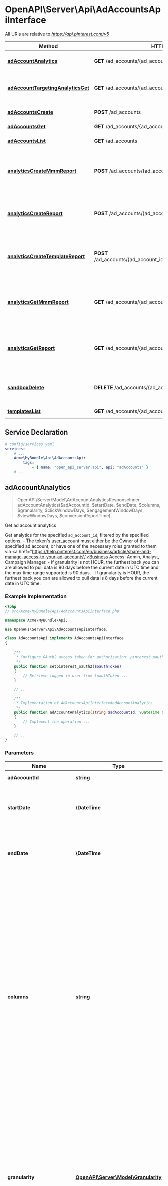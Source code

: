 # OpenAPI\Server\Api\AdAccountsApiInterface

All URIs are relative to *https://api.pinterest.com/v5*

Method | HTTP request | Description
------------- | ------------- | -------------
[**adAccountAnalytics**](AdAccountsApiInterface.md#adAccountAnalytics) | **GET** /ad_accounts/{ad_account_id}/analytics | Get ad account analytics
[**adAccountTargetingAnalyticsGet**](AdAccountsApiInterface.md#adAccountTargetingAnalyticsGet) | **GET** /ad_accounts/{ad_account_id}/targeting_analytics | Get targeting analytics for an ad account
[**adAccountsCreate**](AdAccountsApiInterface.md#adAccountsCreate) | **POST** /ad_accounts | Create ad account
[**adAccountsGet**](AdAccountsApiInterface.md#adAccountsGet) | **GET** /ad_accounts/{ad_account_id} | Get ad account
[**adAccountsList**](AdAccountsApiInterface.md#adAccountsList) | **GET** /ad_accounts | List ad accounts
[**analyticsCreateMmmReport**](AdAccountsApiInterface.md#analyticsCreateMmmReport) | **POST** /ad_accounts/{ad_account_id}/mmm_reports | Create a request for a Marketing Mix Modeling (MMM) report
[**analyticsCreateReport**](AdAccountsApiInterface.md#analyticsCreateReport) | **POST** /ad_accounts/{ad_account_id}/reports | Create async request for an account analytics report
[**analyticsCreateTemplateReport**](AdAccountsApiInterface.md#analyticsCreateTemplateReport) | **POST** /ad_accounts/{ad_account_id}/templates/{template_id}/reports | Create async request for an analytics report using a template
[**analyticsGetMmmReport**](AdAccountsApiInterface.md#analyticsGetMmmReport) | **GET** /ad_accounts/{ad_account_id}/mmm_reports | Get advertiser Marketing Mix Modeling (MMM) report.
[**analyticsGetReport**](AdAccountsApiInterface.md#analyticsGetReport) | **GET** /ad_accounts/{ad_account_id}/reports | Get the account analytics report created by the async call
[**sandboxDelete**](AdAccountsApiInterface.md#sandboxDelete) | **DELETE** /ad_accounts/{ad_account_id}/sandbox | Delete ads data for ad account in API Sandbox
[**templatesList**](AdAccountsApiInterface.md#templatesList) | **GET** /ad_accounts/{ad_account_id}/templates | List templates


## Service Declaration
```yaml
# config/services.yaml
services:
    # ...
    Acme\MyBundle\Api\AdAccountsApi:
        tags:
            - { name: "open_api_server.api", api: "adAccounts" }
    # ...
```

## **adAccountAnalytics**
> OpenAPI\Server\Model\AdAccountAnalyticsResponseInner adAccountAnalytics($adAccountId, $startDate, $endDate, $columns, $granularity, $clickWindowDays, $engagementWindowDays, $viewWindowDays, $conversionReportTime)

Get ad account analytics

Get analytics for the specified <code>ad_account_id</code>, filtered by the specified options. - The token's user_account must either be the Owner of the specified ad account, or have one of the necessary roles granted to them via <a href=\"https://help.pinterest.com/en/business/article/share-and-manage-access-to-your-ad-accounts\">Business Access</a>: Admin, Analyst, Campaign Manager. - If granularity is not HOUR, the furthest back you can are allowed to pull data is 90 days before the current date in UTC time and the max time range supported is 90 days. - If granularity is HOUR, the furthest back you can are allowed to pull data is 8 days before the current date in UTC time.

### Example Implementation
```php
<?php
// src/Acme/MyBundle/Api/AdAccountsApiInterface.php

namespace Acme\MyBundle\Api;

use OpenAPI\Server\Api\AdAccountsApiInterface;

class AdAccountsApi implements AdAccountsApiInterface
{

    /**
     * Configure OAuth2 access token for authorization: pinterest_oauth2
     */
    public function setpinterest_oauth2($oauthToken)
    {
        // Retrieve logged in user from $oauthToken ...
    }

    // ...

    /**
     * Implementation of AdAccountsApiInterface#adAccountAnalytics
     */
    public function adAccountAnalytics(string $adAccountId, \DateTime $startDate, \DateTime $endDate, array $columns, Granularity $granularity, int $clickWindowDays, int $engagementWindowDays, int $viewWindowDays, string $conversionReportTime, int &$responseCode, array &$responseHeaders): array|object|null
    {
        // Implement the operation ...
    }

    // ...
}
```

### Parameters

Name | Type | Description  | Notes
------------- | ------------- | ------------- | -------------
 **adAccountId** | **string**| Unique identifier of an ad account. |
 **startDate** | **\DateTime**| Metric report start date (UTC). Format: YYYY-MM-DD. Cannot be more than 90 days back from today. |
 **endDate** | **\DateTime**| Metric report end date (UTC). Format: YYYY-MM-DD. Cannot be more than 90 days past start_date. |
 **columns** | [**string**](../Model/string.md)| Columns to retrieve, encoded as a comma-separated string. **NOTE**: Any metrics defined as MICRO_DOLLARS returns a value based on the advertiser profile&#39;s currency field. For USD,($1/1,000,000, or $0.000001 - one one-ten-thousandth of a cent). it&#39;s microdollars. Otherwise, it&#39;s in microunits of the advertiser&#39;s currency.&lt;br/&gt;For example, if the advertiser&#39;s currency is GBP (British pound sterling), all MICRO_DOLLARS fields will be in GBP microunits (1/1,000,000 British pound).&lt;br/&gt;If a column has no value, it may not be returned |
 **granularity** | [**OpenAPI\Server\Model\Granularity**](../Model/.md)| TOTAL - metrics are aggregated over the specified date range.&lt;br&gt; DAY - metrics are broken down daily.&lt;br&gt; HOUR - metrics are broken down hourly.&lt;br&gt;WEEKLY - metrics are broken down weekly.&lt;br&gt;MONTHLY - metrics are broken down monthly |
 **clickWindowDays** | **int**| Number of days to use as the conversion attribution window for a pin click action. Applies to Pinterest Tag conversion metrics. Prior conversion tags use their defined attribution windows. If not specified, defaults to &#x60;30&#x60; days. | [optional] [default to 30]
 **engagementWindowDays** | **int**| Number of days to use as the conversion attribution window for an engagement action. Engagements include saves, closeups, link clicks, and carousel card swipes. Applies to Pinterest Tag conversion metrics. Prior conversion tags use their defined attribution windows. If not specified, defaults to &#x60;30&#x60; days. | [optional] [default to 30]
 **viewWindowDays** | **int**| Number of days to use as the conversion attribution window for a view action. Applies to Pinterest Tag conversion metrics. Prior conversion tags use their defined attribution windows. If not specified, defaults to &#x60;1&#x60; day. | [optional] [default to 1]
 **conversionReportTime** | **string**| The date by which the conversion metrics returned from this endpoint will be reported. There are two dates associated with a conversion event: the date that the user interacted with the ad, and the date that the user completed a conversion event. | [optional] [default to &#39;TIME_OF_AD_ACTION&#39;]

### Return type

[**OpenAPI\Server\Model\AdAccountAnalyticsResponseInner**](../Model/AdAccountAnalyticsResponseInner.md)

### Authorization

[pinterest_oauth2](../../README.md#pinterest_oauth2)

### HTTP request headers

 - **Content-Type**: Not defined
 - **Accept**: application/json

[[Back to top]](#) [[Back to API list]](../../README.md#documentation-for-api-endpoints) [[Back to Model list]](../../README.md#documentation-for-models) [[Back to README]](../../README.md)

## **adAccountTargetingAnalyticsGet**
> OpenAPI\Server\Model\MetricsResponse adAccountTargetingAnalyticsGet($adAccountId, $startDate, $endDate, $targetingTypes, $columns, $granularity, $clickWindowDays, $engagementWindowDays, $viewWindowDays, $conversionReportTime, $attributionTypes)

Get targeting analytics for an ad account

Get targeting analytics for an ad account. For the requested account and metrics, the response will include the requested metric information (e.g. SPEND_IN_DOLLAR) for the requested target type (e.g. \"age_bucket\") for applicable values (e.g. \"45-49\"). <p/> - The token's user_account must either be the Owner of the specified ad account, or have one of the necessary roles granted to them via <a href=\"https://help.pinterest.com/en/business/article/share-and-manage-access-to-your-ad-accounts\">Business Access</a>: Admin, Analyst, Campaign Manager. - If granularity is not HOUR, the furthest back you can are allowed to pull data is 90 days before the current date in UTC time and the max time range supported is 90 days. - If granularity is HOUR, the furthest back you can are allowed to pull data is 8 days before the current date in UTC time and the max time range supported is 3 days.

### Example Implementation
```php
<?php
// src/Acme/MyBundle/Api/AdAccountsApiInterface.php

namespace Acme\MyBundle\Api;

use OpenAPI\Server\Api\AdAccountsApiInterface;

class AdAccountsApi implements AdAccountsApiInterface
{

    /**
     * Configure OAuth2 access token for authorization: pinterest_oauth2
     */
    public function setpinterest_oauth2($oauthToken)
    {
        // Retrieve logged in user from $oauthToken ...
    }

    // ...

    /**
     * Implementation of AdAccountsApiInterface#adAccountTargetingAnalyticsGet
     */
    public function adAccountTargetingAnalyticsGet(string $adAccountId, \DateTime $startDate, \DateTime $endDate, array $targetingTypes, array $columns, Granularity $granularity, int $clickWindowDays, int $engagementWindowDays, int $viewWindowDays, string $conversionReportTime, ?ConversionReportAttributionType $attributionTypes, int &$responseCode, array &$responseHeaders): array|object|null
    {
        // Implement the operation ...
    }

    // ...
}
```

### Parameters

Name | Type | Description  | Notes
------------- | ------------- | ------------- | -------------
 **adAccountId** | **string**| Unique identifier of an ad account. |
 **startDate** | **\DateTime**| Metric report start date (UTC). Format: YYYY-MM-DD. Cannot be more than 90 days back from today. |
 **endDate** | **\DateTime**| Metric report end date (UTC). Format: YYYY-MM-DD. Cannot be more than 90 days past start_date. |
 **targetingTypes** | [**OpenAPI\Server\Model\AdsAnalyticsTargetingType**](../Model/OpenAPI\Server\Model\AdsAnalyticsTargetingType.md)| Targeting type breakdowns for the report. The reporting per targeting type &lt;br&gt; is independent from each other. [\&quot;AGE_BUCKET_AND_GENDER\&quot;] is in BETA and not yet available to all users. |
 **columns** | [**string**](../Model/string.md)| Columns to retrieve, encoded as a comma-separated string. **NOTE**: Any metrics defined as MICRO_DOLLARS returns a value based on the advertiser profile&#39;s currency field. For USD,($1/1,000,000, or $0.000001 - one one-ten-thousandth of a cent). it&#39;s microdollars. Otherwise, it&#39;s in microunits of the advertiser&#39;s currency.&lt;br/&gt;For example, if the advertiser&#39;s currency is GBP (British pound sterling), all MICRO_DOLLARS fields will be in GBP microunits (1/1,000,000 British pound).&lt;br/&gt;If a column has no value, it may not be returned |
 **granularity** | [**OpenAPI\Server\Model\Granularity**](../Model/.md)| TOTAL - metrics are aggregated over the specified date range.&lt;br&gt; DAY - metrics are broken down daily.&lt;br&gt; HOUR - metrics are broken down hourly.&lt;br&gt;WEEKLY - metrics are broken down weekly.&lt;br&gt;MONTHLY - metrics are broken down monthly |
 **clickWindowDays** | **int**| Number of days to use as the conversion attribution window for a pin click action. Applies to Pinterest Tag conversion metrics. Prior conversion tags use their defined attribution windows. If not specified, defaults to &#x60;30&#x60; days. | [optional] [default to 30]
 **engagementWindowDays** | **int**| Number of days to use as the conversion attribution window for an engagement action. Engagements include saves, closeups, link clicks, and carousel card swipes. Applies to Pinterest Tag conversion metrics. Prior conversion tags use their defined attribution windows. If not specified, defaults to &#x60;30&#x60; days. | [optional] [default to 30]
 **viewWindowDays** | **int**| Number of days to use as the conversion attribution window for a view action. Applies to Pinterest Tag conversion metrics. Prior conversion tags use their defined attribution windows. If not specified, defaults to &#x60;1&#x60; day. | [optional] [default to 1]
 **conversionReportTime** | **string**| The date by which the conversion metrics returned from this endpoint will be reported. There are two dates associated with a conversion event: the date that the user interacted with the ad, and the date that the user completed a conversion event. | [optional] [default to &#39;TIME_OF_AD_ACTION&#39;]
 **attributionTypes** | [**OpenAPI\Server\Model\ConversionReportAttributionType**](../Model/.md)| List of types of attribution for the conversion report | [optional]

### Return type

[**OpenAPI\Server\Model\MetricsResponse**](../Model/MetricsResponse.md)

### Authorization

[pinterest_oauth2](../../README.md#pinterest_oauth2)

### HTTP request headers

 - **Content-Type**: Not defined
 - **Accept**: application/json

[[Back to top]](#) [[Back to API list]](../../README.md#documentation-for-api-endpoints) [[Back to Model list]](../../README.md#documentation-for-models) [[Back to README]](../../README.md)

## **adAccountsCreate**
> OpenAPI\Server\Model\AdAccount adAccountsCreate($adAccountCreateRequest)

Create ad account

Create a new ad account. Different ad accounts can support different currencies, payment methods, etc. An ad account is needed to create campaigns, ad groups, and ads; other accounts (your employees or partners) can be assigned business access and appropriate roles to access an ad account. <p/> You can set up up to 50 ad accounts per user. (The user must have a business account to create an ad account.) <p/> For more, see <a class=\"reference external\" href=\"https://help.pinterest.com/en/business/article/create-an-advertiser-account\">Create an advertiser account</a>.

### Example Implementation
```php
<?php
// src/Acme/MyBundle/Api/AdAccountsApiInterface.php

namespace Acme\MyBundle\Api;

use OpenAPI\Server\Api\AdAccountsApiInterface;

class AdAccountsApi implements AdAccountsApiInterface
{

    /**
     * Configure OAuth2 access token for authorization: pinterest_oauth2
     */
    public function setpinterest_oauth2($oauthToken)
    {
        // Retrieve logged in user from $oauthToken ...
    }

    // ...

    /**
     * Implementation of AdAccountsApiInterface#adAccountsCreate
     */
    public function adAccountsCreate(AdAccountCreateRequest $adAccountCreateRequest, int &$responseCode, array &$responseHeaders): array|object|null
    {
        // Implement the operation ...
    }

    // ...
}
```

### Parameters

Name | Type | Description  | Notes
------------- | ------------- | ------------- | -------------
 **adAccountCreateRequest** | [**OpenAPI\Server\Model\AdAccountCreateRequest**](../Model/AdAccountCreateRequest.md)| Ad account to create. |

### Return type

[**OpenAPI\Server\Model\AdAccount**](../Model/AdAccount.md)

### Authorization

[pinterest_oauth2](../../README.md#pinterest_oauth2)

### HTTP request headers

 - **Content-Type**: application/json
 - **Accept**: application/json

[[Back to top]](#) [[Back to API list]](../../README.md#documentation-for-api-endpoints) [[Back to Model list]](../../README.md#documentation-for-models) [[Back to README]](../../README.md)

## **adAccountsGet**
> OpenAPI\Server\Model\AdAccount adAccountsGet($adAccountId)

Get ad account

Get an ad account

### Example Implementation
```php
<?php
// src/Acme/MyBundle/Api/AdAccountsApiInterface.php

namespace Acme\MyBundle\Api;

use OpenAPI\Server\Api\AdAccountsApiInterface;

class AdAccountsApi implements AdAccountsApiInterface
{

    /**
     * Configure OAuth2 access token for authorization: pinterest_oauth2
     */
    public function setpinterest_oauth2($oauthToken)
    {
        // Retrieve logged in user from $oauthToken ...
    }

    // ...

    /**
     * Implementation of AdAccountsApiInterface#adAccountsGet
     */
    public function adAccountsGet(string $adAccountId, int &$responseCode, array &$responseHeaders): array|object|null
    {
        // Implement the operation ...
    }

    // ...
}
```

### Parameters

Name | Type | Description  | Notes
------------- | ------------- | ------------- | -------------
 **adAccountId** | **string**| Unique identifier of an ad account. |

### Return type

[**OpenAPI\Server\Model\AdAccount**](../Model/AdAccount.md)

### Authorization

[pinterest_oauth2](../../README.md#pinterest_oauth2)

### HTTP request headers

 - **Content-Type**: Not defined
 - **Accept**: application/json

[[Back to top]](#) [[Back to API list]](../../README.md#documentation-for-api-endpoints) [[Back to Model list]](../../README.md#documentation-for-models) [[Back to README]](../../README.md)

## **adAccountsList**
> OpenAPI\Server\Model\AdAccountsList200Response adAccountsList($bookmark, $pageSize, $includeSharedAccounts)

List ad accounts

Get a list of the ad_accounts that the \"operation user_account\" has access to. - This includes ad_accounts they own and ad_accounts that are owned by others who have granted them <a href=\"https://help.pinterest.com/en/business/article/share-and-manage-access-to-your-ad-accounts\">Business Access</a>.

### Example Implementation
```php
<?php
// src/Acme/MyBundle/Api/AdAccountsApiInterface.php

namespace Acme\MyBundle\Api;

use OpenAPI\Server\Api\AdAccountsApiInterface;

class AdAccountsApi implements AdAccountsApiInterface
{

    /**
     * Configure OAuth2 access token for authorization: pinterest_oauth2
     */
    public function setpinterest_oauth2($oauthToken)
    {
        // Retrieve logged in user from $oauthToken ...
    }

    // ...

    /**
     * Implementation of AdAccountsApiInterface#adAccountsList
     */
    public function adAccountsList(?string $bookmark, int $pageSize, bool $includeSharedAccounts, int &$responseCode, array &$responseHeaders): array|object|null
    {
        // Implement the operation ...
    }

    // ...
}
```

### Parameters

Name | Type | Description  | Notes
------------- | ------------- | ------------- | -------------
 **bookmark** | **string**| Cursor used to fetch the next page of items | [optional]
 **pageSize** | **int**| Maximum number of items to include in a single page of the response. See documentation on &lt;a href&#x3D;&#39;/docs/reference/pagination/&#39;&gt;Pagination&lt;/a&gt; for more information. | [optional] [default to 25]
 **includeSharedAccounts** | **bool**| Include shared ad accounts | [optional] [default to true]

### Return type

[**OpenAPI\Server\Model\AdAccountsList200Response**](../Model/AdAccountsList200Response.md)

### Authorization

[pinterest_oauth2](../../README.md#pinterest_oauth2)

### HTTP request headers

 - **Content-Type**: Not defined
 - **Accept**: application/json

[[Back to top]](#) [[Back to API list]](../../README.md#documentation-for-api-endpoints) [[Back to Model list]](../../README.md#documentation-for-models) [[Back to README]](../../README.md)

## **analyticsCreateMmmReport**
> OpenAPI\Server\Model\CreateMMMReportResponse analyticsCreateMmmReport($adAccountId, $createMMMReportRequest)

Create a request for a Marketing Mix Modeling (MMM) report

This creates an asynchronous mmm report based on the given request. It returns a token that you can use to download the report when it is ready. NOTE: An additional limit of 5 queries per minute per advertiser applies to this endpoint while it's in beta release.

### Example Implementation
```php
<?php
// src/Acme/MyBundle/Api/AdAccountsApiInterface.php

namespace Acme\MyBundle\Api;

use OpenAPI\Server\Api\AdAccountsApiInterface;

class AdAccountsApi implements AdAccountsApiInterface
{

    /**
     * Configure OAuth2 access token for authorization: pinterest_oauth2
     */
    public function setpinterest_oauth2($oauthToken)
    {
        // Retrieve logged in user from $oauthToken ...
    }

    // ...

    /**
     * Implementation of AdAccountsApiInterface#analyticsCreateMmmReport
     */
    public function analyticsCreateMmmReport(string $adAccountId, CreateMMMReportRequest $createMMMReportRequest, int &$responseCode, array &$responseHeaders): array|object|null
    {
        // Implement the operation ...
    }

    // ...
}
```

### Parameters

Name | Type | Description  | Notes
------------- | ------------- | ------------- | -------------
 **adAccountId** | **string**| Unique identifier of an ad account. |
 **createMMMReportRequest** | [**OpenAPI\Server\Model\CreateMMMReportRequest**](../Model/CreateMMMReportRequest.md)|  |

### Return type

[**OpenAPI\Server\Model\CreateMMMReportResponse**](../Model/CreateMMMReportResponse.md)

### Authorization

[pinterest_oauth2](../../README.md#pinterest_oauth2)

### HTTP request headers

 - **Content-Type**: application/json
 - **Accept**: application/json

[[Back to top]](#) [[Back to API list]](../../README.md#documentation-for-api-endpoints) [[Back to Model list]](../../README.md#documentation-for-models) [[Back to README]](../../README.md)

## **analyticsCreateReport**
> OpenAPI\Server\Model\AdsAnalyticsCreateAsyncResponse analyticsCreateReport($adAccountId, $adsAnalyticsCreateAsyncRequest)

Create async request for an account analytics report

This returns a token that you can use to download the report when it is ready. Note that this endpoint requires the parameters to be passed as JSON-formatted in the request body. This endpoint does not support URL query parameters. - The token's user_account must either be the Owner of the specified ad account, or have one of the necessary roles granted to them via <a href=\"https://help.pinterest.com/en/business/article/share-and-manage-access-to-your-ad-accounts\">Business Access</a>: Admin, Analyst, Campaign Manager. - If granularity is not HOUR, the furthest back you can are allowed to pull data is 914 days before the current date in UTC time and the max time range supported is 186 days. - If granularity is HOUR, the furthest back you can are allowed to pull data is 8 days before the current date in UTC time and the max time range supported is 3 days. - If level is PRODUCT_ITEM, the furthest back you can are allowed to pull data is 92 days before the current date in UTC time and the max time range supported is 31 days. - If level is PRODUCT_ITEM, ad_ids and ad_statuses parameters are not allowed. Any columns related to pin promotion and ad is not allowed either.

### Example Implementation
```php
<?php
// src/Acme/MyBundle/Api/AdAccountsApiInterface.php

namespace Acme\MyBundle\Api;

use OpenAPI\Server\Api\AdAccountsApiInterface;

class AdAccountsApi implements AdAccountsApiInterface
{

    /**
     * Configure OAuth2 access token for authorization: pinterest_oauth2
     */
    public function setpinterest_oauth2($oauthToken)
    {
        // Retrieve logged in user from $oauthToken ...
    }

    // ...

    /**
     * Implementation of AdAccountsApiInterface#analyticsCreateReport
     */
    public function analyticsCreateReport(string $adAccountId, AdsAnalyticsCreateAsyncRequest $adsAnalyticsCreateAsyncRequest, int &$responseCode, array &$responseHeaders): array|object|null
    {
        // Implement the operation ...
    }

    // ...
}
```

### Parameters

Name | Type | Description  | Notes
------------- | ------------- | ------------- | -------------
 **adAccountId** | **string**| Unique identifier of an ad account. |
 **adsAnalyticsCreateAsyncRequest** | [**OpenAPI\Server\Model\AdsAnalyticsCreateAsyncRequest**](../Model/AdsAnalyticsCreateAsyncRequest.md)|  |

### Return type

[**OpenAPI\Server\Model\AdsAnalyticsCreateAsyncResponse**](../Model/AdsAnalyticsCreateAsyncResponse.md)

### Authorization

[pinterest_oauth2](../../README.md#pinterest_oauth2)

### HTTP request headers

 - **Content-Type**: application/json
 - **Accept**: application/json

[[Back to top]](#) [[Back to API list]](../../README.md#documentation-for-api-endpoints) [[Back to Model list]](../../README.md#documentation-for-models) [[Back to README]](../../README.md)

## **analyticsCreateTemplateReport**
> OpenAPI\Server\Model\AdsAnalyticsCreateAsyncResponse analyticsCreateTemplateReport($adAccountId, $templateId, $startDate, $endDate, $granularity)

Create async request for an analytics report using a template

This takes a template ID and an optional custom timeframe and constructs an asynchronous report based on the template. It returns a token that you can use to download the report when it is ready.

### Example Implementation
```php
<?php
// src/Acme/MyBundle/Api/AdAccountsApiInterface.php

namespace Acme\MyBundle\Api;

use OpenAPI\Server\Api\AdAccountsApiInterface;

class AdAccountsApi implements AdAccountsApiInterface
{

    /**
     * Configure OAuth2 access token for authorization: pinterest_oauth2
     */
    public function setpinterest_oauth2($oauthToken)
    {
        // Retrieve logged in user from $oauthToken ...
    }

    // ...

    /**
     * Implementation of AdAccountsApiInterface#analyticsCreateTemplateReport
     */
    public function analyticsCreateTemplateReport(string $adAccountId, string $templateId, ?\DateTime $startDate, ?\DateTime $endDate, ?Granularity $granularity, int &$responseCode, array &$responseHeaders): array|object|null
    {
        // Implement the operation ...
    }

    // ...
}
```

### Parameters

Name | Type | Description  | Notes
------------- | ------------- | ------------- | -------------
 **adAccountId** | **string**| Unique identifier of an ad account. |
 **templateId** | **string**| Unique identifier of a template. |
 **startDate** | **\DateTime**| Metric report start date (UTC). Format: YYYY-MM-DD. Cannot be more than 2.5 years back from today. | [optional]
 **endDate** | **\DateTime**| Metric report end date (UTC). Format: YYYY-MM-DD. Cannot be more than 2.5 years past start date. | [optional]
 **granularity** | [**OpenAPI\Server\Model\Granularity**](../Model/.md)| TOTAL - metrics are aggregated over the specified date range.&lt;br&gt; DAY - metrics are broken down daily.&lt;br&gt; HOUR - metrics are broken down hourly.&lt;br&gt;WEEKLY - metrics are broken down weekly.&lt;br&gt;MONTHLY - metrics are broken down monthly | [optional]

### Return type

[**OpenAPI\Server\Model\AdsAnalyticsCreateAsyncResponse**](../Model/AdsAnalyticsCreateAsyncResponse.md)

### Authorization

[pinterest_oauth2](../../README.md#pinterest_oauth2)

### HTTP request headers

 - **Content-Type**: Not defined
 - **Accept**: application/json

[[Back to top]](#) [[Back to API list]](../../README.md#documentation-for-api-endpoints) [[Back to Model list]](../../README.md#documentation-for-models) [[Back to README]](../../README.md)

## **analyticsGetMmmReport**
> OpenAPI\Server\Model\GetMMMReportResponse analyticsGetMmmReport($adAccountId, $token)

Get advertiser Marketing Mix Modeling (MMM) report.

Get an mmm report for an ad account. This returns a URL to an mmm metrics report given a token returned from the create mmm report endpoint.

### Example Implementation
```php
<?php
// src/Acme/MyBundle/Api/AdAccountsApiInterface.php

namespace Acme\MyBundle\Api;

use OpenAPI\Server\Api\AdAccountsApiInterface;

class AdAccountsApi implements AdAccountsApiInterface
{

    /**
     * Configure OAuth2 access token for authorization: pinterest_oauth2
     */
    public function setpinterest_oauth2($oauthToken)
    {
        // Retrieve logged in user from $oauthToken ...
    }

    // ...

    /**
     * Implementation of AdAccountsApiInterface#analyticsGetMmmReport
     */
    public function analyticsGetMmmReport(string $adAccountId, string $token, int &$responseCode, array &$responseHeaders): array|object|null
    {
        // Implement the operation ...
    }

    // ...
}
```

### Parameters

Name | Type | Description  | Notes
------------- | ------------- | ------------- | -------------
 **adAccountId** | **string**| Unique identifier of an ad account. |
 **token** | **string**| Token returned from the post request creation call |

### Return type

[**OpenAPI\Server\Model\GetMMMReportResponse**](../Model/GetMMMReportResponse.md)

### Authorization

[pinterest_oauth2](../../README.md#pinterest_oauth2)

### HTTP request headers

 - **Content-Type**: Not defined
 - **Accept**: application/json

[[Back to top]](#) [[Back to API list]](../../README.md#documentation-for-api-endpoints) [[Back to Model list]](../../README.md#documentation-for-models) [[Back to README]](../../README.md)

## **analyticsGetReport**
> OpenAPI\Server\Model\AdsAnalyticsGetAsyncResponse analyticsGetReport($adAccountId, $token)

Get the account analytics report created by the async call

This returns a URL to an analytics report given a token returned from the post request report creation call. You can use the URL to download the report. The link is valid for five minutes and the report is valid for one hour. - The token's user_account must either be the Owner of the specified ad account, or have one of the necessary roles granted to them via <a href=\"https://help.pinterest.com/en/business/article/share-and-manage-access-to-your-ad-accounts\">Business Access</a>: Admin, Analyst, Campaign Manager.

### Example Implementation
```php
<?php
// src/Acme/MyBundle/Api/AdAccountsApiInterface.php

namespace Acme\MyBundle\Api;

use OpenAPI\Server\Api\AdAccountsApiInterface;

class AdAccountsApi implements AdAccountsApiInterface
{

    /**
     * Configure OAuth2 access token for authorization: pinterest_oauth2
     */
    public function setpinterest_oauth2($oauthToken)
    {
        // Retrieve logged in user from $oauthToken ...
    }

    // ...

    /**
     * Implementation of AdAccountsApiInterface#analyticsGetReport
     */
    public function analyticsGetReport(string $adAccountId, string $token, int &$responseCode, array &$responseHeaders): array|object|null
    {
        // Implement the operation ...
    }

    // ...
}
```

### Parameters

Name | Type | Description  | Notes
------------- | ------------- | ------------- | -------------
 **adAccountId** | **string**| Unique identifier of an ad account. |
 **token** | **string**| Token returned from the post request creation call |

### Return type

[**OpenAPI\Server\Model\AdsAnalyticsGetAsyncResponse**](../Model/AdsAnalyticsGetAsyncResponse.md)

### Authorization

[pinterest_oauth2](../../README.md#pinterest_oauth2)

### HTTP request headers

 - **Content-Type**: Not defined
 - **Accept**: application/json

[[Back to top]](#) [[Back to API list]](../../README.md#documentation-for-api-endpoints) [[Back to Model list]](../../README.md#documentation-for-models) [[Back to README]](../../README.md)

## **sandboxDelete**
> string sandboxDelete($adAccountId)

Delete ads data for ad account in API Sandbox

Delete an ad account and all the ads data associated with that account. A string message is returned indicating the status of the delete operation.  Note: This endpoint is only allowed in the Pinterest API Sandbox (https://api-sandbox.pinterest.com/v5). Go to /docs/developer-tools/sandbox/ for more information.

### Example Implementation
```php
<?php
// src/Acme/MyBundle/Api/AdAccountsApiInterface.php

namespace Acme\MyBundle\Api;

use OpenAPI\Server\Api\AdAccountsApiInterface;

class AdAccountsApi implements AdAccountsApiInterface
{

    /**
     * Configure OAuth2 access token for authorization: pinterest_oauth2
     */
    public function setpinterest_oauth2($oauthToken)
    {
        // Retrieve logged in user from $oauthToken ...
    }

    // ...

    /**
     * Implementation of AdAccountsApiInterface#sandboxDelete
     */
    public function sandboxDelete(string $adAccountId, int &$responseCode, array &$responseHeaders): array|object|null
    {
        // Implement the operation ...
    }

    // ...
}
```

### Parameters

Name | Type | Description  | Notes
------------- | ------------- | ------------- | -------------
 **adAccountId** | **string**| Unique identifier of an ad account. |

### Return type

**string**

### Authorization

[pinterest_oauth2](../../README.md#pinterest_oauth2)

### HTTP request headers

 - **Content-Type**: Not defined
 - **Accept**: application/json

[[Back to top]](#) [[Back to API list]](../../README.md#documentation-for-api-endpoints) [[Back to Model list]](../../README.md#documentation-for-models) [[Back to README]](../../README.md)

## **templatesList**
> OpenAPI\Server\Model\TemplatesList200Response templatesList($adAccountId, $pageSize, $order, $bookmark)

List templates

Gets all Templates associated with an ad account ID.

### Example Implementation
```php
<?php
// src/Acme/MyBundle/Api/AdAccountsApiInterface.php

namespace Acme\MyBundle\Api;

use OpenAPI\Server\Api\AdAccountsApiInterface;

class AdAccountsApi implements AdAccountsApiInterface
{

    /**
     * Configure OAuth2 access token for authorization: pinterest_oauth2
     */
    public function setpinterest_oauth2($oauthToken)
    {
        // Retrieve logged in user from $oauthToken ...
    }

    // ...

    /**
     * Implementation of AdAccountsApiInterface#templatesList
     */
    public function templatesList(string $adAccountId, int $pageSize, ?string $order, ?string $bookmark, int &$responseCode, array &$responseHeaders): array|object|null
    {
        // Implement the operation ...
    }

    // ...
}
```

### Parameters

Name | Type | Description  | Notes
------------- | ------------- | ------------- | -------------
 **adAccountId** | **string**| Unique identifier of an ad account. |
 **pageSize** | **int**| Maximum number of items to include in a single page of the response. See documentation on &lt;a href&#x3D;&#39;/docs/reference/pagination/&#39;&gt;Pagination&lt;/a&gt; for more information. | [optional] [default to 25]
 **order** | **string**| The order in which to sort the items returned: “ASCENDING” or “DESCENDING” by ID. Note that higher-value IDs are associated with more-recently added items. | [optional]
 **bookmark** | **string**| Cursor used to fetch the next page of items | [optional]

### Return type

[**OpenAPI\Server\Model\TemplatesList200Response**](../Model/TemplatesList200Response.md)

### Authorization

[pinterest_oauth2](../../README.md#pinterest_oauth2)

### HTTP request headers

 - **Content-Type**: Not defined
 - **Accept**: application/json

[[Back to top]](#) [[Back to API list]](../../README.md#documentation-for-api-endpoints) [[Back to Model list]](../../README.md#documentation-for-models) [[Back to README]](../../README.md)

